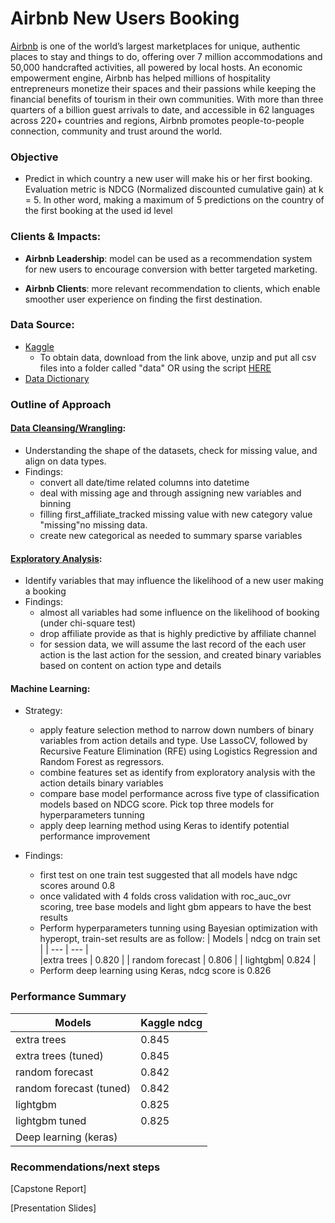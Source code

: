 # Airbnb New Users Booking

[Airbnb](www.allstate.com) is one of the world’s largest marketplaces for unique, authentic places to stay and things to do, offering over 7 million accommodations and 50,000 handcrafted activities, all powered by local hosts. An economic empowerment engine, Airbnb has helped millions of hospitality entrepreneurs monetize their spaces and their passions while keeping the financial benefits of tourism in their own communities. With more than three quarters of a billion guest arrivals to date, and accessible in 62 languages across 220+ countries and regions, Airbnb promotes people-to-people connection, community and trust around the world.

### Objective
- Predict in which country a new user will make his or her first booking. Evaluation metric is NDCG (Normalized discounted cumulative gain) at k = 5. In other word, making a maximum of 5 predictions on the country of the first booking at the used id level

### Clients & Impacts:

- **Airbnb Leadership**: model can be used as a recommendation system for new users to encourage conversion with better targeted marketing.


- **Airbnb Clients**: more relevant recommendation to clients, which enable smoother user experience on finding the first destination.

### Data Source:
- [Kaggle](https://www.kaggle.com/c/airbnb-recruiting-new-user-bookings/data)
    - To obtain data, download from the link above, unzip and put all csv files into a folder called "data" OR using the script [HERE](https://github.com/sittingman/airbnb_booking/blob/master/0.obtain_data.ipynb)
- [Data Dictionary](https://github.com/sittingman/airbnb_booking/blob/master/data_dict.ipynb)

### Outline of Approach

   #### [Data Cleansing/Wrangling](https://github.com/sittingman/airbnb_booking/blob/master/1.data_expo.ipynb): 
   - Understanding the shape of the datasets, check for missing value, and align on data types.
   - Findings: 
       - convert all date/time related columns into datetime
       - deal with missing age and through assigning new variables and binning
       - filling first_affiliate_tracked missing value with new category value "missing"no missing data. 
       - create new categorical as needed to summary sparse variables

   #### [Exploratory Analysis](https://github.com/sittingman/airbnb_booking/blob/master/1.data_expo.ipynb): 
   - Identify variables that may influence the likelihood of a new user making a booking
   - Findings: 
       - almost all variables had some influence on the likelihood of booking (under chi-square test)
       - drop affiliate provide as that is highly predictive by affiliate channel
       - for session data, we will assume the last record of the each user action is the last action for the session, and created binary variables based on content on action type and details

   
   #### Machine Learning: 
   - Strategy:
       - apply feature selection method to narrow down numbers of binary variables from action details and type. Use LassoCV, followed by Recursive Feature Elimination (RFE) using Logistics Regression and Random Forest as regressors.
       - combine features set as identify from exploratory analysis with the action details binary variables
       - compare base model performance across five type of classification models based on NDCG score. Pick top three models for hyperparameters tunning
       - apply deep learning method using Keras to identify potential performance improvement
    
   - Findings:
      - first test on one train test suggested that all models have ndgc scores around 0.8
      - once validated with 4 folds cross validation with roc_auc_ovr scoring, tree base models and light gbm appears to have the best results
      - Perform hyperparameters tunning using Bayesian optimization with hyperopt, train-set results are as follow:
          | Models | ndcg on train set |
          | --- |  --- |     
          |extra trees | 0.820 |
          | random forecast | 0.806 |
          | lightgbm| 0.824 | 
       - Perform deep learning using Keras, ndcg score is 0.826
          
### Performance Summary 

| Models | Kaggle ndcg |
| --- |  --- |     
|extra trees | 0.845 |
|extra trees (tuned) | 0.845 |
| random forecast | 0.842 |
| random forecast (tuned) | 0.842 |
| lightgbm| 0.825 | 
| lightgbm tuned | 0.825 | 
|Deep learning (keras) | 


### Recommendations/next steps



[Capstone Report]

[Presentation Slides]